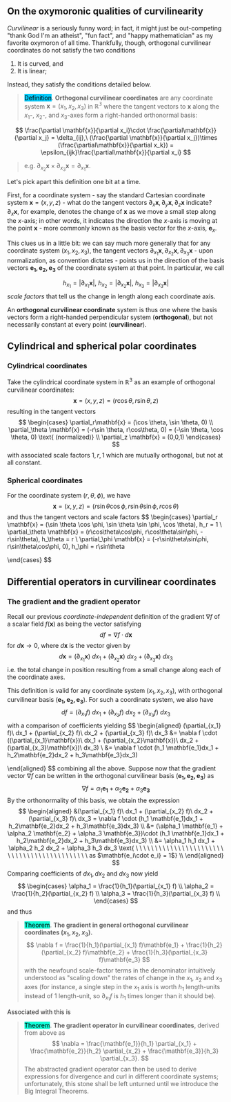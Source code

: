 
## On the oxymoronic qualities of curvilinearity

*Curvilinear* is a seriously funny word; in fact, it might just be out-competing "thank God I'm an atheist", "fun fact", and "happy mathematician" as my favorite oxymoron of all time. Thankfully, though, orthogonal curvilinear coordinates do not satisfy the two conditions
1. It is curved, and
2. It is linear;

Instead, they satisfy the conditions detailed below.
> <span style="background-color: #03cafc; color: black;">Definition</span>. **Orthogonal curvilinear coordinates** are any coordinate system $\mathbf{x} = (x_1,x_2,x_3)$ in $\mathbb{R^3}$ where the tangent vectors to $\mathbf{x}$ along the $x_1$-, $x_2$-, and $x_3$-axes form a right-handed orthonormal basis:

$$
\frac{\partial \mathbf{x}}{\partial x_i}\cdot \frac{\partial\mathbf{x}}{\partial x_j} = \delta_{ij},\ (\frac{\partial \mathbf{x}}{\partial x_j})\times (\frac{\partial\mathbf{x}}{\partial x_k}) = \epsilon_{ijk}\frac{\partial\mathbf{x}}{\partial x_i}
$$
> e.g. $\partial_{x_2}\mathbf{x}\times\partial_{x_3}\mathbf{x} = \partial_{x_1}\mathbf{x}$.

Let's pick apart this definition one bit at a time.

First, for a coordinate system - say the standard Cartesian coordinate system $\mathbf{x} = (x,y,z)$ - what do the tangent vectors $\partial_x\mathbf{x}, \partial_y\mathbf{x}, \partial_z\mathbf{x}$ indicate? $\partial_x\mathbf{x}$, for example, denotes the change of $\mathbf{x}$ as we move a small step along the $x$-axis; in other words, it indicates the direction the $x$-axis is moving at the point $\mathbf{x}$ - more commonly known as the basis vector for the $x$-axis, $\mathbf{e}_x$. 

This clues us in a little bit: we can say much more generally that for any coordinate system $(x_1, x_2, x_3)$, the tangent vectors $\partial_{x_1} \mathbf{x}, \partial_{x_2}\mathbf{x}, \partial_{x_3}\mathbf{x}$ - upon normalization, as convention dictates - points us in the direction of the basis vectors $\mathbf{e_1, e_2, e_3}$ of the coordinate system at that point. In particular, we call

$$
h_{x_1} = |\partial_{x_1} \mathbf{x}|,\ h_{x_2} = |\partial_{x_2} \mathbf{x}|,\ h_{x_3} = |\partial_{x_3} \mathbf{x}|
$$
*scale factors* that tell us the change in length along each coordinate axis.

An **orthogonal curvilinear coordinate** system is thus one where the basis vectors form a right-handed perpendicular system (**orthogonal**), but not necessarily constant at every point (**curvilinear**). 

## Cylindrical and spherical polar coordinates

### Cylindrical coordinates

Take the cylindrical coordinate system in $\mathbb{R}^3$ as an example of orthogonal curvilinear coordinates:
$$
\mathbf{x} = (x,y,z) = (r\cos \theta, r\sin \theta, z)
$$
resulting in the tangent vectors
$$
\begin{cases}
\partial_r\mathbf{x} = (\cos \theta, \sin \theta, 0) \\
\partial_\theta \mathbf{x} = (-r\sin \theta, r\cos\theta, 0) = (-\sin \theta, \cos \theta, 0) \text{ (normalized)} \\
\partial_z \mathbf{x} = (0,0,1)
\end{cases}
$$
with associated scale factors $1, r, 1$ which are mutually orthogonal, but not at all constant. 

### Spherical coordinates

For the coordinate system $(r, \theta, \phi)$, we have
$$
\mathbf{x} = (x,y,z) = (r\sin\theta\cos\phi, r\sin\theta\sin\phi, r\cos\theta)
$$
and thus the tangent vectors and scale factors
$$
\begin{cases}
\partial_r \mathbf{x} = (\sin \theta \cos \phi, \sin \theta \sin \phi, \cos \theta), h_r = 1 \\
\partial_\theta \mathbf{x} = (r\cos\theta\cos\phi, r\cos\theta\sin\phi, -r\sin\theta), h_\theta = r \\
\partial_\phi \mathbf{x} = (-r\sin\theta\sin\phi, r\sin\theta\cos\phi, 0), h_\phi = r\sin\theta

\end{cases}
$$

## Differential operators in curvilinear coordinates

### The gradient and the gradient operator

Recall our previous *coordinate-independent* definition of the gradient $\nabla f$ of a scalar field $f(\mathbf{x})$ as being the vector satisfying
$$
df = \nabla f \cdot d\mathbf{x}
$$
for $d\mathbf{x} \to 0$, where $d\mathbf{x}$ is the vector given by
$$
d\mathbf{x} = (\partial_{x_1}\mathbf{x})\ dx_1 + (\partial_{x_2}\mathbf{x})\ dx_2 + (\partial_{x_3}\mathbf{x})\ dx_3
$$
i.e. the total change in position resulting from a small change along each of the coordinate axes.

This definition is valid for any coordinate system $(x_1,x_2,x_3)$, with orthogonal curvilinear basis $(\mathbf{e_1, e_2, e_3})$. For such a coordinate system, we also have
$$
df = (\partial_{x_1} f)\ dx_1 + (\partial_{x_2} f)\ dx_2 + (\partial_{x_3} f)\ dx_3
$$
with a comparison of coefficients yielding
$$
\begin{aligned}
(\partial_{x_1} f)\ dx_1 + (\partial_{x_2} f)\ dx_2 + (\partial_{x_3} f)\ dx_3 &= \nabla f \cdot ((\partial_{x_1}\mathbf{x})\ dx_1 + (\partial_{x_2}\mathbf{x})\ dx_2 + (\partial_{x_3}\mathbf{x})\ dx_3) \\
&= \nabla f \cdot (h_1 \mathbf{e_1}dx_1 + h_2\mathbf{e_2}dx_2 + h_3\mathbf{e_3}dx_3)

\end{aligned}
$$
combining all the above. Suppose now that the gradient vector $\nabla f$ can be written in the orthogonal curvilinear basis $(\mathbf{e_1, e_2, e_3})$ as 
$$
\nabla f = \alpha_1 \mathbf{e_1} + \alpha_2 \mathbf{e_2} + \alpha_3 \mathbf{e_3}
$$
By the orthonormality of this basis, we obtain the expression
$$
\begin{aligned}
&(\partial_{x_1} f)\ dx_1 + (\partial_{x_2} f)\ dx_2 + (\partial_{x_3} f)\ dx_3 = \nabla f \cdot (h_1 \mathbf{e_1}dx_1 + h_2\mathbf{e_2}dx_2 + h_3\mathbf{e_3}dx_3) \\
&= (\alpha_1 \mathbf{e_1} + \alpha_2 \mathbf{e_2} + \alpha_3 \mathbf{e_3})\cdot (h_1 \mathbf{e_1}dx_1 + h_2\mathbf{e_2}dx_2 + h_3\mathbf{e_3}dx_3) \\
&= \alpha_1 h_1 dx_1 + \alpha_2 h_2 dx_2 + \alpha_3 h_3 dx_3 \text{           \ \ \ \ \ \ \ \ \ \ \ \ \ \ \ \ \ \ \ \ \ \ \ \ \ \ \ \ \ \ \ \ \ \ \ \ \ \ \ \ \ \ \ \ as $\mathbf{e_i\cdot e_i} = 1$} \\
\end{aligned}
$$
Comparing coefficients of $dx_1, dx_2$ and $dx_3$ now yield
$$
\begin{cases}
\alpha_1 = \frac{1}{h_1}(\partial_{x_1} f) \\
\alpha_2 = \frac{1}{h_2}(\partial_{x_2} f) \\
\alpha_3 = \frac{1}{h_3}(\partial_{x_3} f) \\
\end{cases}
$$
and thus 

> <span style="background-color: #12ffd7; color: black;">Theorem</span>. **The gradient in general orthogonal curvilinear coordinates $(x_1,x_2,x_3)$.**
$$
\nabla f = \frac{1}{h_1}(\partial_{x_1} f)\mathbf{e_1} + \frac{1}{h_2}(\partial_{x_2} f)\mathbf{e_2} + \frac{1}{h_3}(\partial_{x_3} f)\mathbf{e_3}
$$
with the newfound scale-factor terms in the denominator intuitively understood as "scaling down" the rates of change in the $x_1$, $x_2$ and $x_3$ axes (for instance, a single step in the $x_1$ axis is worth $h_1$ length-units instead of $1$ length-unit, so $\partial_{x_1}f$ is $h_1$ times longer than it should be).

Associated with this is

> <span style="background-color: #12ffd7; color: black;">Theorem</span>. **The gradient operator in curvilinear coordinates**, derived from above as
$$
\nabla = \frac{\mathbf{e_1}}{h_1} \partial_{x_1} + \frac{\mathbf{e_2}}{h_2} \partial_{x_2} + \frac{\mathbf{e_3}}{h_3} \partial_{x_3}.
$$
The abstracted gradient operator can then be used to derive expressions for divergence and curl in different coordinate systems; unfortunately, this stone shall be left unturned until we introduce the Big Integral Theorems.
